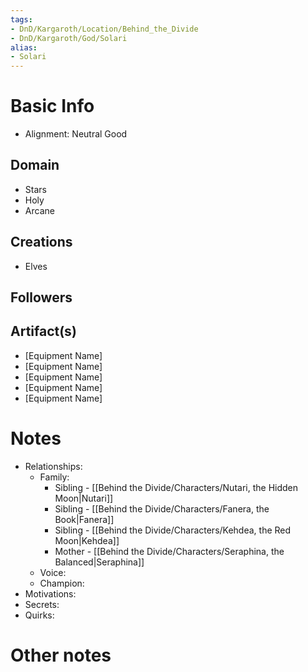 ```yaml
---
tags:
- DnD/Kargaroth/Location/Behind_the_Divide
- DnD/Kargaroth/God/Solari
alias:
- Solari
---
```


# Basic Info
- Alignment: Neutral Good


## Domain
- Stars
- Holy
- Arcane

## Creations
- Elves


## Followers


## Artifact(s)
- [Equipment Name]
- [Equipment Name]
- [Equipment Name]
- [Equipment Name]
- [Equipment Name]

# Notes
- Relationships: 
	- Family:
		- Sibling - [[Behind the Divide/Characters/Nutari, the Hidden Moon|Nutari]]
		- Sibling - [[Behind the Divide/Characters/Fanera, the Book|Fanera]]
		- Sibling - [[Behind the Divide/Characters/Kehdea, the Red Moon|Kehdea]]
		- Mother - [[Behind the Divide/Characters/Seraphina, the Balanced|Seraphina]]
	- Voice: 
	- Champion: 
- Motivations: 
- Secrets: 
- Quirks: 



# Other notes